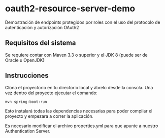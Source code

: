 # oauth2-resource-server-demo

Demostración de endpoints protegidos por roles con el uso del protocolo de autenticación y autorización OAuth2

## Requisitos del sistema

Se requiere contar con Maven 3.3 o superior y el JDK 8 (puede ser de Oracle u OpenJDK)

## Instrucciones

Clona el proyectorio en tu directorio local y ábrelo desde la consola. Una vez dentro del proyecto ejecutar el comando:

```bash
mvn spring-boot:run
```

Esto instalará todas las dependencias necesarias para poder compilar el proyecto y empezara a correr la aplicación.

Es necesario modificar el archivo properties.yml para que apunte a nuestro Authentication Server.
